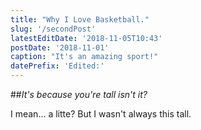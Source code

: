 ```yaml
---
title: "Why I Love Basketball."
slug: '/secondPost'
latestEditDate: '2018-11-05T10:43'
postDate: '2018-11-01'
caption: "It's an amazing sport!"
datePrefix: 'Edited:'
---
```


##_It's because you're tall isn't it?_

I mean... a litte? But I wasn't always this tall.
